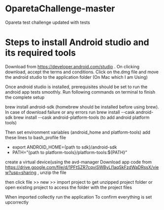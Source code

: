 # OparetaChallenge-master
Opareta test challenge updated with tests


# Steps to install Android studio and its required tools

Download from https://developer.android.com/studio .
On clicking download, accept the terms and conditions.
Click on the.dmg file and move the android studio to the application folder (On Mac which I am Using)

Once android studio is installed, prerequisites should be set to run the android app tests smoothly. Run following commands on terminal to finish the complete setup

brew install android-sdk (homebrew should be installed before using brew). In case of download failure or any errors run brew install --cask android-sdk
brew install --cask android-platform-tools (to add android platform tools)

Then set environment variables (android_home and platform-tools)
 add these lines to bash_profile file 
 - export ANDROID_HOME={path to sdk}/android-sdk
- PATH=”{path to platform-tools}/platform-tools:${PATH}”

create a virtual device(using the avd-manager
Download app code from https://drive.google.com/file/d/1PFtSZR7cqviSWByLl1aqSkFzdWaDRssX/view?usp=sharing , unzip the file

then click file >> new >> import project to get unzipped project folder or open existing project to access the folder with the project files

When imported collectly run the application To confirm everything is set upcorrectly
